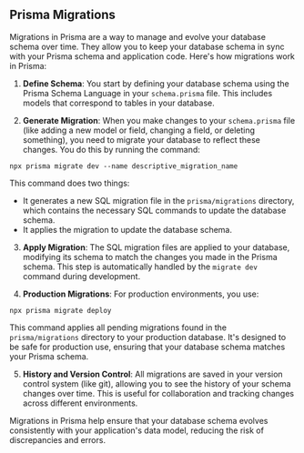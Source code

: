 ## Prisma Migrations

Migrations in Prisma are a way to manage and evolve your database schema over time. They allow you to keep your database schema in sync with your Prisma schema and application code. Here's how migrations work in Prisma:

1. **Define Schema**: You start by defining your database schema using the Prisma Schema Language in your `schema.prisma` file. This includes models that correspond to tables in your database.

2. **Generate Migration**: When you make changes to your `schema.prisma` file (like adding a new model or field, changing a field, or deleting something), you need to migrate your database to reflect these changes. You do this by running the command:

```
npx prisma migrate dev --name descriptive_migration_name
```

This command does two things:

- It generates a new SQL migration file in the `prisma/migrations` directory, which contains the necessary SQL commands to update the database schema.
- It applies the migration to update the database schema.

3. **Apply Migration**: The SQL migration files are applied to your database, modifying its schema to match the changes you made in the Prisma schema. This step is automatically handled by the `migrate dev` command during development.

4. **Production Migrations**: For production environments, you use:

```
npx prisma migrate deploy
```

This command applies all pending migrations found in the `prisma/migrations` directory to your production database. It's designed to be safe for production use, ensuring that your database schema matches your Prisma schema.

5. **History and Version Control**: All migrations are saved in your version control system (like git), allowing you to see the history of your schema changes over time. This is useful for collaboration and tracking changes across different environments.

Migrations in Prisma help ensure that your database schema evolves consistently with your application's data model, reducing the risk of discrepancies and errors.

